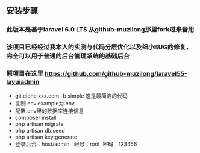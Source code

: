 
## 安装步骤
### 此版本是基于laravel 6.0 LTS 从github-muzilong那里fork过来备用
### 该项目已经经过我本人的实测与代码分层优化以及细小BUG的修复，完全可以用于普通的后台管理系统的基础后台
### 原项目在这里 https://github.com/github-muzilong/laravel55-layuiadmin
- git clone xxx.com -b simple    这是最简洁的代码 
- 复制.env.example为.env
- 配置.env里的数据库连接信息
- composer install
- php artisan migrate
- php artisan db:seed
- php artisan key:generate
- 登录后台：host/admin   帐号：root  密码：123456
